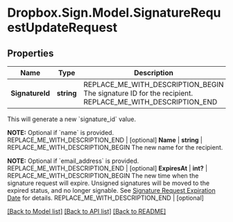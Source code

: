 # Dropbox.Sign.Model.SignatureRequestUpdateRequest

## Properties

Name | Type | Description | Notes
------------ | ------------- | ------------- | -------------
**SignatureId** | **string** | REPLACE_ME_WITH_DESCRIPTION_BEGIN The signature ID for the recipient. REPLACE_ME_WITH_DESCRIPTION_END | **EmailAddress** | **string** | REPLACE_ME_WITH_DESCRIPTION_BEGIN The new email address for the recipient.

This will generate a new &#x60;signature_id&#x60; value.

**NOTE:** Optional if &#x60;name&#x60; is provided. REPLACE_ME_WITH_DESCRIPTION_END | [optional] **Name** | **string** | REPLACE_ME_WITH_DESCRIPTION_BEGIN The new name for the recipient.

**NOTE:** Optional if &#x60;email_address&#x60; is provided. REPLACE_ME_WITH_DESCRIPTION_END | [optional] **ExpiresAt** | **int?** | REPLACE_ME_WITH_DESCRIPTION_BEGIN The new time when the signature request will expire. Unsigned signatures will be moved to the expired status, and no longer signable. See [Signature Request Expiration Date](https://developers.hellosign.com/docs/signature-request/expiration/) for details. REPLACE_ME_WITH_DESCRIPTION_END | [optional] 

[[Back to Model list]](../README.md#documentation-for-models) [[Back to API list]](../README.md#documentation-for-api-endpoints) [[Back to README]](../README.md)

